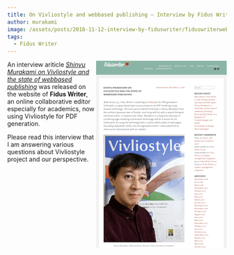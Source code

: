 ```yaml
---
title: On Vivliostyle and webbased publishing — Interview by Fidus Writer
author: murakami
image: /assets/posts/2018-11-12-interview-by-fiduswriter/fiduswriterweb1.png
tags:
  - Fidus Writer
---
```


<div style="float: right"><a href="https://www.fiduswriter.org/2018/11/09/shinyu-murakami-on-vivliostyle-and-the-state-of-webbased-publishing/"><img src="/assets/posts/2018-11-12-interview-by-fiduswriter/fiduswriterweb1.png" alt="The interview at Fidus Writer website" /></a></div>

An interview ariticle _[Shinyu Murakami on Vivliostyle and the state of webbased publishing](https://www.fiduswriter.org/2018/11/09/shinyu-murakami-on-vivliostyle-and-the-state-of-webbased-publishing/)_ was released on the website of **Fidus Writer**, an online collaborative editor especially for academics, now using Vivliostyle for PDF generation.

Please read this interview that I am answering various questions about Vivliostyle project and our perspective.
